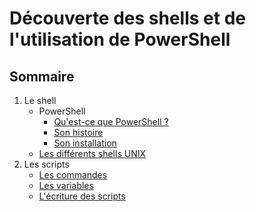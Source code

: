 # Découverte des shells et de l'utilisation de PowerShell

## **Sommaire**

1. Le shell
    * PowerShell
        * [Qu'est-ce que PowerShell ?](https://github.com/NatSch45/linux/blob/master/Powershell/powershell.md)
        * [Son histoire](https://github.com/NatSch45/linux/blob/master/Powershell/histoire.md)
        * [Son installation](https://github.com/NatSch45/linux/blob/master/Powershell/installation.md)
    * [Les différents shells UNIX](https://github.com/NatSch45/linux/blob/master/Powershell/shell.md)
2. Les scripts
    * [Les commandes](https://github.com/NatSch45/linux/blob/master/Powershell/commandes.md)
    * [Les variables](https://github.com/NatSch45/linux/blob/master/Powershell/variables.md)
    * [L'écriture des scripts](https://github.com/NatSch45/linux/blob/master/Powershell/scripts.md)
